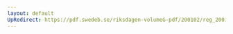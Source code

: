 ```yaml
---
layout: default
UpRedirect: https://pdf.swedeb.se/riksdagen-volumeG-pdf/200102/reg_200102/reg_200102_0139.pdf
---
```

